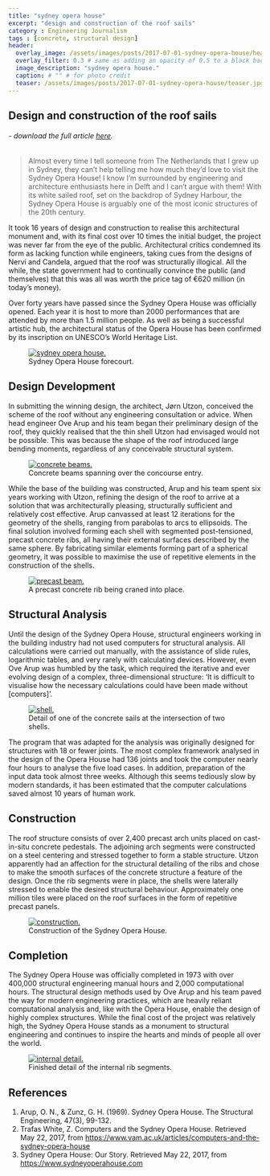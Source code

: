 ```yaml
---
title: "sydney opera house"
excerpt: "design and construction of the roof sails"
category : Engineering Journalism
tags : [concrete, structural design]
header:
  overlay_image: /assets/images/posts/2017-07-01-sydney-opera-house/header.jpg
  overlay_filter: 0.3 # same as adding an opacity of 0.5 to a black background
  image_description: "sydney opera house."
  caption: # "" # for photo credit
  teaser: /assets/images/posts/2017-07-01-sydney-opera-house/teaser.jpg
---
```


## Design and construction of the roof sails

###### - *download the full article [here](/assets/images/posts/2017-07-01-sydney-opera-house/uprofiel-opera-house.pdf).*

>Almost every time I tell someone from The Netherlands that I grew up in Sydney, they can’t help telling me how much they’d love to visit the Sydney Opera House! I know I’m surrounded by engineering and architecture enthusiasts here in Delft and I can’t argue with them! With its white sailed roof, set on the backdrop of Sydney Harbour, the Sydney Opera House is arguably one of the most iconic structures of the 20th century.

It took 16 years of design and construction to realise this architectural monument and, with its final cost over 10 times the initial budget, the project was never far from the eye of the public. Architectural critics condemned its form as lacking function while engineers, taking cues from the designs of Nervi and Candela, argued that the roof was structurally illogical. All the while, the state government had to continually convince the public (and themselves) that this was all was worth the price tag of €620 million (in today’s money).

Over forty years have passed since the Sydney Opera House was officially opened. Each year it is host to more than 2000 performances that are attended by more than 1.5 million people. As well as being a successful artistic hub, the architectural status of the Opera House has been confirmed by its inscription on UNESCO’s World Heritage List.

<figure>
  <a href="/assets/images/posts/2017-07-01-sydney-opera-house/opera-house.jpg">
    <img src="/assets/images/posts/2017-07-01-sydney-opera-house/opera-house.jpg" alt="sydney opera house.">
  </a>
  <figcaption>Sydney Opera House forecourt.</figcaption>
</figure>

## Design Development

In submitting the winning design, the architect, Jørn Utzon, conceived the scheme of the roof without any engineering consultation or advice. When head engineer Ove Arup and his team began their preliminary design of the roof, they quickly realised that the thin shell Utzon had envisaged would not be possible. This was because the shape of the roof introduced large bending moments, regardless of any conceivable structural system.

<figure>
  <a href="/assets/images/posts/2017-07-01-sydney-opera-house/soffit.jpg">
    <img src="/assets/images/posts/2017-07-01-sydney-opera-house/soffit.jpg" alt="concrete beams.">
  </a>
  <figcaption>Concrete beams spanning over the concourse entry.</figcaption>
</figure>

While the base of the building was constructed, Arup and his team spent six years working with Utzon, refining the design of the roof to arrive at a solution that was architecturally pleasing, structurally sufficient and relatively cost effective. Arup canvassed at least 12 iterations for the geometry of the shells, ranging from parabolas to arcs to ellipsoids. The final solution involved forming each shell with segmented post-tensioned, precast concrete ribs, all having their external surfaces described by the same sphere. By fabricating similar elements forming part of a spherical geometry, it was possible to maximise the use of repetitive elements in the construction of the shells.

<figure>
  <a href="/assets/images/posts/2017-07-01-sydney-opera-house/beam.jpg">
    <img src="/assets/images/posts/2017-07-01-sydney-opera-house/beam.jpg" alt="precast beam.">
  </a>
  <figcaption>A precast concrete rib being craned into place.</figcaption>
</figure>

## Structural Analysis

Until the design of the Sydney Opera House, structural engineers working in the building industry had not used computers for structural analysis. All calculations were carried out manually, with the assistance of slide rules, logarithmic tables, and very rarely with calculating devices. However, even Ove Arup was humbled by the task, which required the iterative and ever evolving design of a complex, three-dimensional structure: ‘It is difficult to visualise how the necessary calculations could have been made without [computers]’.

<figure>
  <a href="/assets/images/posts/2017-07-01-sydney-opera-house/shell.jpg">
    <img src="/assets/images/posts/2017-07-01-sydney-opera-house/shell.jpg" alt="shell.">
  </a>
  <figcaption>Detail of one of the concrete sails at the intersection of two shells.</figcaption>
</figure>

The program that was adapted for the analysis was originally designed for structures with 18 or fewer joints. The most complex framework analysed in the design of the Opera House had 136 joints and took the computer nearly four hours to analyse the five load cases. In addition, preparation of the input data took almost three weeks. Although this seems tediously slow by modern standards, it has been estimated that the computer calculations saved almost 10 years of human work.

## Construction

The roof structure consists of over 2,400 precast arch units placed on cast-in-situ concrete pedestals. The adjoining arch segments were constructed on a steel centering and stressed together to form a stable structure. Utzon apparently had an affection for the structural detailing of the ribs and chose to make the smooth surfaces of the concrete structure a feature of the design. Once the rib segments were in place, the shells were laterally stressed to enable the desired structural behaviour. Approximately one million tiles were placed on the roof surfaces in the form of repetitive precast panels.

<figure>
  <a href="/assets/images/posts/2017-07-01-sydney-opera-house/harbour-bridge.jpg">
    <img src="/assets/images/posts/2017-07-01-sydney-opera-house/harbour-bridge.jpg" alt="construction.">
  </a>
  <figcaption>Construction of the Sydney Opera House.</figcaption>
</figure>

## Completion

The Sydney Opera House was officially completed in 1973 with over 400,000 structural engineering manual hours and 2,000 computational hours. The structural design methods used by Ove Arup and his team paved the way for modern engineering practices, which are heavily reliant computational analysis and, like with the Opera House, enable the design of highly complex structures. While the final cost of the project was relatively high, the Sydney Opera House stands as a monument to structural engineering and continues to inspire the hearts and minds of people all over the world.

<figure>
  <a href="/assets/images/posts/2017-07-01-sydney-opera-house/internal.jpg">
    <img src="/assets/images/posts/2017-07-01-sydney-opera-house/internal.jpg" alt="internal detail.">
  </a>
  <figcaption>Finished detail of the internal rib segments.</figcaption>
</figure>

## References

1. Arup, O. N., & Zunz, G. H. (1969). Sydney Opera House. The Structural Engineering, 47(3), 99-132.
2. Trafas White, Z. Computers and the Sydney Opera House. Retrieved May 22, 2017, from https://www.vam.ac.uk/articles/computers-and-the-sydney-opera-house
3. Sydney Opera House: Our Story. Retrieved May 22, 2017, from https://www.sydneyoperahouse.com
